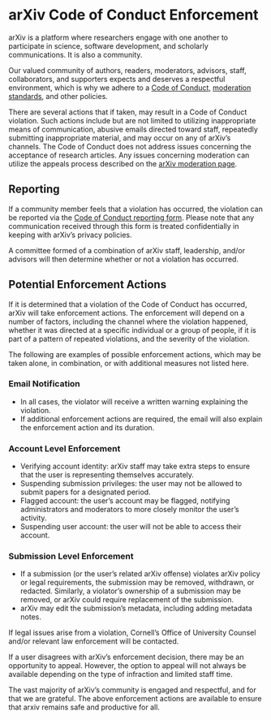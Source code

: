 # arXiv Code of Conduct Enforcement

arXiv is a platform where researchers engage with one another to participate in science, software development, and scholarly communications. It is also a community.

Our valued community of authors, readers, moderators, advisors, staff, collaborators, and supporters expects and deserves a respectful environment, which is why we adhere to a [Code of Conduct](code_of_conduct.md), [moderation standards](../../help/moderation/index.md), and other policies. 

There are several actions that if taken, may result in a Code of Conduct violation. Such actions include but are not limited to utilizing inappropriate means of communication, abusive emails directed toward staff, repeatedly submitting inappropriate material, and may occur on any of arXiv’s channels. The Code of Conduct does not address issues concerning the acceptance of research articles. Any issues concerning moderation can utilize the appeals process described on the [arXiv moderation page](../../help/moderation/index.md#appeal). 

## Reporting

If a community member feels that a violation has occurred, the violation can be reported via the [Code of Conduct reporting form](https://arxiv-org.atlassian.net/servicedesk/customer/portal/12/group/19/create/109). Please note that any communication received through this form is treated confidentially in keeping with arXiv’s privacy policies. 

A committee formed of a combination of arXiv staff, leadership, and/or advisors will then determine whether or not a violation has occurred. 

## Potential Enforcement Actions

If it is determined that a violation of the Code of Conduct has occurred, arXiv will take enforcement actions. The enforcement will depend on a number of factors, including the channel where the violation happened, whether it was directed at a specific individual or a group of people, if it is part of a pattern of repeated violations, and the severity of the violation. 

The following are examples of possible enforcement actions, which may be taken alone, in combination, or with additional measures not listed here.

### Email Notification

* In all cases, the violator will receive a written warning explaining the violation.
* If additional enforcement actions are required, the email will also explain the enforcement action and its duration. 
    
### Account Level Enforcement

* Verifying account identity: arXiv staff may take extra steps to ensure that the user is representing themselves accurately.
* Suspending submission privileges: the user may not be allowed to submit papers for a designated period.
* Flagged account: the user’s account may be flagged, notifying administrators and moderators to more closely monitor the user’s activity.
* Suspending user account:  the user will not be able to access their account.

### Submission Level Enforcement

* If a submission (or the user’s related arXiv offense) violates arXiv policy or legal requirements, the submission may be removed, withdrawn, or redacted. Similarly, a violator’s ownership of a submission may be removed, or arXiv could require replacement of the submission. 
* arXiv may edit the submission’s metadata, including adding metadata notes.
  
If legal issues arise from a violation, Cornell’s Office of University Counsel and/or relevant law enforcement will be contacted.

If a user disagrees with arXiv’s enforcement decision, there may be an opportunity to appeal. However, the option to appeal will not always be available depending on the type of infraction and limited staff time.

The vast majority of arXiv’s community is engaged and respectful, and for that we are grateful. The above enforcement actions are available to ensure that arxiv remains safe and productive for all. 






